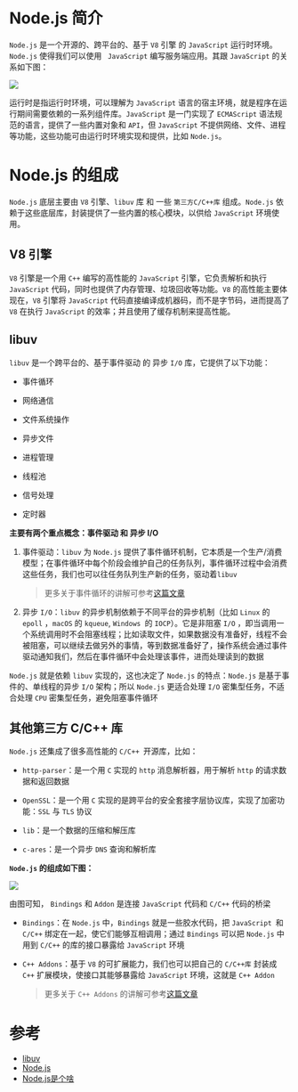 # Node.js 简介

`Node.js` 是一个开源的、跨平台的、基于 `V8` 引擎 的 `JavaScript` 运行时环境。`Node.js` 使得我们可以使用 ` JavaScript` 编写服务端应用。其跟 `JavaScript` 的关系如下图：



![](https://sink-blog-pic.oss-cn-shenzhen.aliyuncs.com/img/node_source/Node-javascript%E7%9A%84%E5%85%B3%E7%B3%BB.png)

运行时是指运行时环境，可以理解为 `JavaScript` 语言的宿主环境，就是程序在运行期间需要依赖的一系列组件库。`JavaScript` 是一门实现了 `ECMAScript` 语法规范的语言，提供了一些内置对象和 `API`，但 `JavaScript` 不提供网络、文件、进程等功能，这些功能可由运行时环境实现和提供，比如 `Node.js`。



# Node.js 的组成

`Node.js` 底层主要由 `V8` 引擎、`libuv` 库 和 一些 `第三方C/C++库` 组成。`Node.js` 依赖于这些底层库，封装提供了一些内置的核心模块，以供给 `JavaScript` 环境使用。



## V8 引擎

`V8` 引擎是一个用 `C++` 编写的高性能的 `JavaScript` 引擎，它负责解析和执行 `JavaScript` 代码，同时也提供了内存管理、垃圾回收等功能。`V8` 的高性能主要体现在，`V8` 引擎将 `JavaScript` 代码直接编译成机器码，而不是字节码，进而提高了 `V8` 在执行 `JavaScript` 的效率；并且使用了缓存机制来提高性能。



## libuv

`libuv` 是一个跨平台的、基于事件驱动 的 异步 `I/O` 库，它提供了以下功能：

* 事件循环

* 网络通信

* 文件系统操作

* 异步文件

* 进程管理

* 线程池

* 信号处理

* 定时器

  

**主要有两个重点概念：事件驱动 和 异步 I/O**

1. 事件驱动：`libuv` 为 `Node.js` 提供了事件循环机制，它本质是一个生产/消费模型；在事件循环中每个阶段会维护自己的任务队列，事件循环过程中会消费这些任务，我们也可以往任务队列生产新的任务，驱动着`libuv`

   > 更多关于事件循环的讲解可参考[这篇文章](https://zhuanlan.zhihu.com/p/622381734)

2. 异步 `I/O`：`libuv` 的异步机制依赖于不同平台的异步机制（比如 `Linux` 的 `epoll` ，`macOS` 的 `kqueue`, `Windows `的 `IOCP`）。它是非阻塞 `I/O` ，即当调用一个系统调用时不会阻塞线程；比如读取文件，如果数据没有准备好，线程不会被阻塞，可以继续去做另外的事情，等到数据准备好了，操作系统会通过事件驱动通知我们，然后在事件循环中会处理该事件，进而处理读到的数据

   

`Node.js` 就是依赖 `libuv` 实现的，这也决定了 `Node.js` 的特点：`Node.js` 是基于事件的、单线程的异步 `I/O` 架构；所以 `Node.js` 更适合处理 `I/O` 密集型任务，不适合处理 `CPU` 密集型任务，避免阻塞事件循环



## 其他第三方 C/C++ 库

`Node.js` 还集成了很多高性能的 `C/C++ `开源库，比如：

* `http-parser`：是一个用 `C` 实现的 `http` 消息解析器，用于解析 `http` 的请求数据和返回数据

* `OpenSSL`：是一个用 `C` 实现的是跨平台的安全套接字层协议库，实现了加密功能：`SSL` 与 `TLS` 协议
* `lib`：是一个数据的压缩和解压库
* `c-ares`：是一个异步 `DNS` 查询和解析库



**`Node.js` 的组成如下图：**

![](https://sink-blog-pic.oss-cn-shenzhen.aliyuncs.com/img/node_source/%E4%BB%80%E4%B9%88%E6%98%AFNode.js.drawio.png)



由图可知， `Bindings` 和 `Addon` 是连接 `JavaScript` 代码和 `C/C++` 代码的桥梁

* `Bindings`：在 `Node.js` 中，`Bindings` 就是一些胶水代码，把 `JavaScript `和 `C/C++` 绑定在一起，使它们能够互相调用；通过 `Bindings` 可以把 `Node.js` 中用到 `C/C++` 的库的接口暴露给 `JavaScript` 环境

* `C++ Addons`：基于 `V8`  的可扩展能力，我们也可以把自己的 `C/C++库` 封装成 `C++` 扩展模块，使接口其能够暴露给 `JavaScript` 环境，这就是 `C++ Addon`

  > 更多关于 `C++ Addons` 的讲解可参考[这篇文章](https://zhuanlan.zhihu.com/p/584943566)
  
  

# 参考

* [libuv](http://docs.libuv.org/en/v1.x/design.html)
* [Node.js](https://nodejs.org/en)
* [Node.js是个啥](https://juejin.cn/book/7196627546253819916/section/7195089399787290635)


